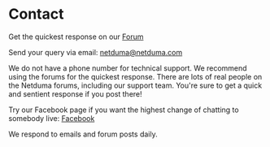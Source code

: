 # Contact

Get the quickest response on our [Forum](forum.netduma.com)

Send your query via email: netduma@netduma.com

We do not have a phone number for technical support. We recommend using the forums for the quickest response. There are lots of real people on the Netduma forums, including our support team. You're sure to get a quick and sentient response if you post there!

Try our Facebook page if you want the highest change of chatting to somebody live: [Facebook](https://www.facebook.com/Netduma/)

We respond to emails and forum posts daily.